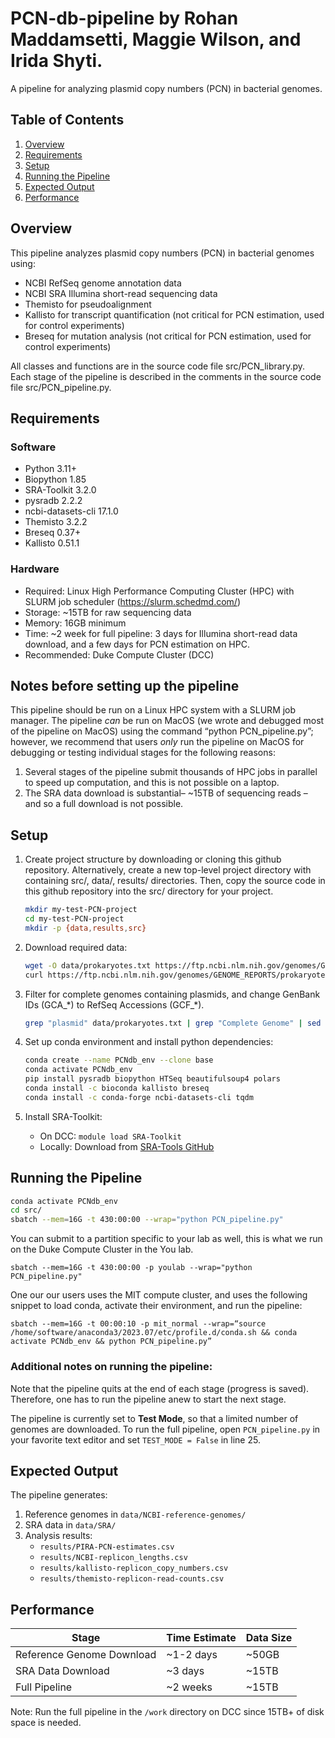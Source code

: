 # PCN-db-pipeline by Rohan Maddamsetti, Maggie Wilson, and Irida Shyti.

A pipeline for analyzing plasmid copy numbers (PCN) in bacterial genomes.


## Table of Contents
1. [Overview](#overview)
2. [Requirements](#requirements)
3. [Setup](#setup)
4. [Running the Pipeline](#running-the-pipeline)
5. [Expected Output](#expected-output)
6. [Performance](#performance)


## Overview

This pipeline analyzes plasmid copy numbers (PCN) in bacterial genomes using:
- NCBI RefSeq genome annotation data
- NCBI SRA Illumina short-read sequencing data
- Themisto for pseudoalignment
- Kallisto for transcript quantification (not critical for PCN estimation, used for control experiments)
- Breseq for mutation analysis (not critical for PCN estimation, used for control experiments)

All classes and functions are in the source code file src/PCN_library.py. Each stage of the pipeline is described in the comments in the source code file src/PCN_pipeline.py.  


## Requirements

### Software
- Python 3.11+
- Biopython 1.85
- SRA-Toolkit 3.2.0
- pysradb 2.2.2
- ncbi-datasets-cli 17.1.0
- Themisto 3.2.2
- Breseq 0.37+
- Kallisto 0.51.1

### Hardware
- Required: Linux High Performance Computing Cluster (HPC) with SLURM job scheduler (https://slurm.schedmd.com/)
- Storage: ~15TB for raw sequencing data
- Memory: 16GB minimum
- Time: ~2 week for full pipeline: 3 days for Illumina short-read data download, and a few days for PCN estimation on HPC.
- Recommended: Duke Compute Cluster (DCC)

## Notes before setting up the pipeline

This pipeline should be run on a Linux HPC system with a SLURM job manager.
The pipeline *can* be run on MacOS (we wrote and debugged most of the pipeline on MacOS) using the command “python PCN_pipeline.py”; however, we recommend that users *only* run the pipeline on MacOS for debugging or testing individual stages for the following reasons:
1) Several stages of the pipeline submit thousands of HPC jobs in parallel to speed up computation, and this is not possible on a laptop.
2) The SRA data download is substantial– ~15TB of sequencing reads – and so a full download is not possible.  


## Setup

1. Create project structure by downloading or cloning this github repository.
Alternatively, create a new top-level project directory
with containing src/, data/, results/ directories.
Then, copy the source code in this github repository into the src/ directory for your project.

   ```bash
   mkdir my-test-PCN-project
   cd my-test-PCN-project
   mkdir -p {data,results,src}
   ```

2. Download required data:
   ```bash
   wget -O data/prokaryotes.txt https://ftp.ncbi.nlm.nih.gov/genomes/GENOME_REPORTS/prokaryotes.txt ## on linux
   curl https://ftp.ncbi.nlm.nih.gov/genomes/GENOME_REPORTS/prokaryotes.txt > data/prokaryotes.txt ## on mac and linux
   ```

3. Filter for complete genomes containing plasmids, and change GenBank IDs (GCA_\*) to RefSeq Accessions (GCF_\*).
   ```bash
   grep "plasmid" data/prokaryotes.txt | grep "Complete Genome" | sed 's/GCA/GCF/g' > results/complete-prokaryotes-with-plasmids.txt
   ```

4. Set up conda environment and install python dependencies:
   ```bash
   conda create --name PCNdb_env --clone base
   conda activate PCNdb_env
   pip install pysradb biopython HTSeq beautifulsoup4 polars
   conda install -c bioconda kallisto breseq
   conda install -c conda-forge ncbi-datasets-cli tqdm
   ```

5. Install SRA-Toolkit:
   - On DCC: `module load SRA-Toolkit`
   - Locally: Download from [SRA-Tools GitHub](https://github.com/ncbi/sra-tools)


## Running the Pipeline


   ```bash
   conda activate PCNdb_env  
   cd src/  
   sbatch --mem=16G -t 430:00:00 --wrap="python PCN_pipeline.py"
   ```

   You can submit to a partition specific to your lab as well, this is what we run on the Duke Compute Cluster in the You lab.

   ```
   sbatch --mem=16G -t 430:00:00 -p youlab --wrap="python PCN_pipeline.py"
   ```

One our our users uses the MIT compute cluster, and uses the following snippet to load conda, activate their environment, and run the pipeline:

    sbatch --mem=16G -t 00:00:10 -p mit_normal --wrap=“source /home/software/anaconda3/2023.07/etc/profile.d/conda.sh && conda activate PCNdb_env && python PCN_pipeline.py”

### Additional notes on running the pipeline:

Note that the pipeline quits at the end of each stage (progress is saved). Therefore, one has to run the pipeline anew to start the next stage.


The pipeline is currently set to **Test Mode**, so that a limited number of genomes are downloaded. To run the full pipeline, open `PCN_pipeline.py` in your favorite text editor and set `TEST_MODE = False` in line 25.

## Expected Output

The pipeline generates:
1. Reference genomes in `data/NCBI-reference-genomes/`
2. SRA data in `data/SRA/`
3. Analysis results:
   - `results/PIRA-PCN-estimates.csv`
   - `results/NCBI-replicon_lengths.csv`
   - `results/kallisto-replicon_copy_numbers.csv`
   - `results/themisto-replicon-read-counts.csv`  


## Performance

| Stage | Time Estimate | Data Size |
|-------|---------------|-----------|
| Reference Genome Download | ~1-2 days | ~50GB |
| SRA Data Download | ~3 days | ~15TB |
| Full Pipeline | ~2 weeks | ~15TB |

Note: Run the full pipeline in the `/work` directory on DCC since 15TB+ of disk space is needed.  

